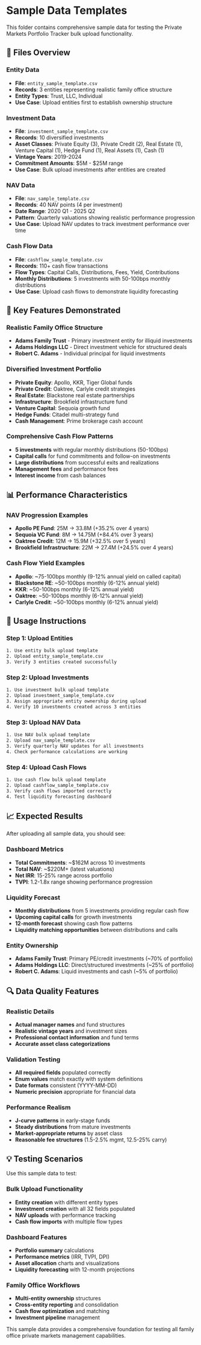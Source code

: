 # Sample Data Templates

This folder contains comprehensive sample data for testing the Private Markets Portfolio Tracker bulk upload functionality.

## 📁 Files Overview

### **Entity Data**
- **File**: `entity_sample_template.csv`
- **Records**: 3 entities representing realistic family office structure
- **Entity Types**: Trust, LLC, Individual
- **Use Case**: Upload entities first to establish ownership structure

### **Investment Data** 
- **File**: `investment_sample_template.csv`
- **Records**: 10 diversified investments
- **Asset Classes**: Private Equity (3), Private Credit (2), Real Estate (1), Venture Capital (1), Hedge Fund (1), Real Assets (1), Cash (1)
- **Vintage Years**: 2019-2024
- **Commitment Amounts**: $5M - $25M range
- **Use Case**: Bulk upload investments after entities are created

### **NAV Data**
- **File**: `nav_sample_template.csv` 
- **Records**: 40 NAV points (4 per investment)
- **Date Range**: 2020 Q1 - 2025 Q2
- **Pattern**: Quarterly valuations showing realistic performance progression
- **Use Case**: Upload NAV updates to track investment performance over time

### **Cash Flow Data**
- **File**: `cashflow_sample_template.csv`
- **Records**: 110+ cash flow transactions
- **Flow Types**: Capital Calls, Distributions, Fees, Yield, Contributions
- **Monthly Distributions**: 5 investments with 50-100bps monthly distributions
- **Use Case**: Upload cash flows to demonstrate liquidity forecasting

## 🎯 Key Features Demonstrated

### **Realistic Family Office Structure**
- **Adams Family Trust** - Primary investment entity for illiquid investments
- **Adams Holdings LLC** - Direct investment vehicle for structured deals  
- **Robert C. Adams** - Individual principal for liquid investments

### **Diversified Investment Portfolio**
- **Private Equity**: Apollo, KKR, Tiger Global funds
- **Private Credit**: Oaktree, Carlyle credit strategies  
- **Real Estate**: Blackstone real estate partnerships
- **Infrastructure**: Brookfield infrastructure fund
- **Venture Capital**: Sequoia growth fund
- **Hedge Funds**: Citadel multi-strategy fund
- **Cash Management**: Prime brokerage cash account

### **Comprehensive Cash Flow Patterns**
- **5 investments** with regular monthly distributions (50-100bps)
- **Capital calls** for fund commitments and follow-on investments
- **Large distributions** from successful exits and realizations
- **Management fees** and performance fees
- **Interest income** from cash balances

## 📊 Performance Characteristics

### **NAV Progression Examples**
- **Apollo PE Fund**: 25M → 33.8M (+35.2% over 4 years)
- **Sequoia VC Fund**: 8M → 14.75M (+84.4% over 3 years) 
- **Oaktree Credit**: 12M → 15.9M (+32.5% over 5 years)
- **Brookfield Infrastructure**: 22M → 27.4M (+24.5% over 4 years)

### **Cash Flow Yield Examples**
- **Apollo**: ~75-100bps monthly (9-12% annual yield on called capital)
- **Blackstone RE**: ~50-100bps monthly (6-12% annual yield)
- **KKR**: ~50-100bps monthly (6-12% annual yield)
- **Oaktree**: ~50-100bps monthly (6-12% annual yield)
- **Carlyle Credit**: ~50-100bps monthly (6-12% annual yield)

## 🚀 Usage Instructions

### **Step 1: Upload Entities**
```bash
1. Use entity bulk upload template
2. Upload entity_sample_template.csv
3. Verify 3 entities created successfully
```

### **Step 2: Upload Investments**  
```bash
1. Use investment bulk upload template
2. Upload investment_sample_template.csv
3. Assign appropriate entity ownership during upload
4. Verify 10 investments created across 3 entities
```

### **Step 3: Upload NAV Data**
```bash
1. Use NAV bulk upload template  
2. Upload nav_sample_template.csv
3. Verify quarterly NAV updates for all investments
4. Check performance calculations are working
```

### **Step 4: Upload Cash Flows**
```bash
1. Use cash flow bulk upload template
2. Upload cashflow_sample_template.csv  
3. Verify cash flows imported correctly
4. Test liquidity forecasting dashboard
```

## 📈 Expected Results

After uploading all sample data, you should see:

### **Dashboard Metrics**
- **Total Commitments**: ~$162M across 10 investments
- **Total NAV**: ~$220M+ (latest valuations)
- **Net IRR**: 15-25% range across portfolio
- **TVPI**: 1.2-1.8x range showing performance progression

### **Liquidity Forecast**
- **Monthly distributions** from 5 investments providing regular cash flow
- **Upcoming capital calls** for growth investments
- **12-month forecast** showing cash flow patterns
- **Liquidity matching opportunities** between distributions and calls

### **Entity Ownership**
- **Adams Family Trust**: Primary PE/credit investments (~70% of portfolio)  
- **Adams Holdings LLC**: Direct/structured investments (~25% of portfolio)
- **Robert C. Adams**: Liquid investments and cash (~5% of portfolio)

## 🔍 Data Quality Features

### **Realistic Details**
- **Actual manager names** and fund structures
- **Realistic vintage years** and investment sizes  
- **Professional contact information** and fund terms
- **Accurate asset class categorizations**

### **Validation Testing**
- **All required fields** populated correctly
- **Enum values** match exactly with system definitions
- **Date formats** consistent (YYYY-MM-DD)
- **Numeric precision** appropriate for financial data

### **Performance Realism** 
- **J-curve patterns** in early-stage funds
- **Steady distributions** from mature investments
- **Market-appropriate returns** by asset class
- **Reasonable fee structures** (1.5-2.5% mgmt, 12.5-25% carry)

## 💡 Testing Scenarios

Use this sample data to test:

### **Bulk Upload Functionality**
- **Entity creation** with different entity types
- **Investment creation** with all 32 fields populated
- **NAV uploads** with performance tracking
- **Cash flow imports** with multiple flow types

### **Dashboard Features**
- **Portfolio summary** calculations
- **Performance metrics** (IRR, TVPI, DPI)
- **Asset allocation** charts and visualizations
- **Liquidity forecasting** with 12-month projections

### **Family Office Workflows**
- **Multi-entity ownership** structures
- **Cross-entity reporting** and consolidation  
- **Cash flow optimization** and matching
- **Investment pipeline** management

This sample data provides a comprehensive foundation for testing all family office private markets management capabilities.